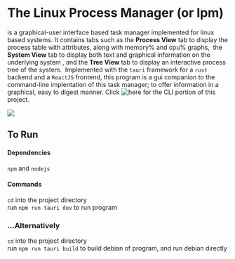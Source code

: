 # The Linux Process Manager (or lpm) 
is a graphical-user interface based task manager implemented for linux based systems. It contains tabs such as the __Process View__ tab to display the process table with attributes, along with memory% and cpu% graphs, ![]() the __System View__ tab to display both text and graphical information on the underlying system ![](), and the __Tree View__ tab to display an interactive process tree of the system. ![]() Implemented with the ```tauri``` framework for a ```rust``` backend and a ```ReactJS``` frontend, this program is a gui companion to the command-line implentation of this task manager; to offer information in a graphical, easy to digest manner. Click ![here](https://github.com/saraa-mohamedd/lpm-CLI) for the CLI portion of this project.

![](https://github.com/saraa-mohamedd/The-Linux-Process-Manager/blob/main/lpm-screenrec.gif)

## To Run

#### Dependencies
```npm``` and ```nodejs```

#### Commands
```cd``` into the project directory\
run ```npm run tauri dev``` to run program

### ...Alternatively
```cd``` into the project directory\
run ```npm run tauri build``` to build debian of program, and run debian directly
